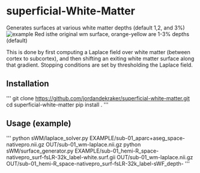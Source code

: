 # superficial-White-Matter
Generates surfaces at various white matter depths (default 1,2, and 3%)
![example](https://github.com/jordandekraker/superficial-white-matter/blob/main/scrnshot.png)
Red isthe original wm surface, orange-yellow are 1-3% depths (default)

This is done by first computing a Laplace field over white matter (between cortex to subcortex), and then shifting an exiting white matter surface along that gradient. Stopping conditions are set by thresholding the Laplace field.

## Installation
'''
git clone https://github.com/jordandekraker/superficial-white-matter.git
cd superficial-white-matter
pip install .
'''

## Usage (example)
'''
python sWM/laplace_solver.py EXAMPLE/sub-01_aparc+aseg_space-nativepro.nii.gz OUT/sub-01_wm-laplace.nii.gz
python sWM/surface_generator.py EXAMPLE/sub-01_hemi-R_space-nativepro_surf-fsLR-32k_label-white.surf.gii OUT/sub-01_wm-laplace.nii.gz OUT/sub-01_hemi-R_space-nativepro_surf-fsLR-32k_label-sWF_depth-
'''
